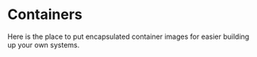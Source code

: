# Containers

Here is the place to put encapsulated container images for easier building up your own systems.
